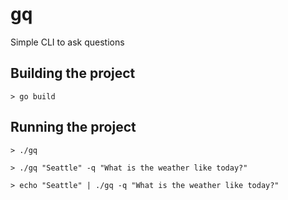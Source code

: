 # gq
Simple CLI to ask questions


## Building the project

```
> go build
```

## Running the project

```
> ./gq

> ./gq "Seattle" -q "What is the weather like today?"

> echo "Seattle" | ./gq -q "What is the weather like today?"
```

